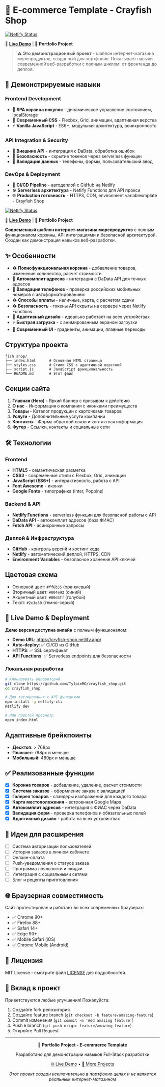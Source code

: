 # 🦐 E-commerce Template - Crayfish Shop

[![Netlify Status](https://api.netlify.com/api/v1/badges/5bc97064-5ffc-4f6f-8e05-5483ef6c42a1/deploy-status)](https://app.netlify.com/projects/cryfish-shop/deploys)

🚀 **[Live Demo](https://cryfish-shop.netlify.app/)** | 📁 **Portfolio Project**

> **⚠️ Это демонстрационный проект** - шаблон интернет-магазина морепродуктов, созданный для портфолио. Показывает навыки современной веб-разработки с полным циклом: от фронтенда до деплоя.

## 💼 Демонстрируемые навыки

### Frontend Development

- 🛒 **SPA корзина покупок** - динамическое управление состоянием, localStorage
- 🎨 **Современный CSS** - Flexbox, Grid, анимации, адаптивная верстка
- ⚡ **Vanilla JavaScript** - ES6+, модульная архитектура, асинхронность

### API Integration & Security

- 📍 **Внешние API** - интеграция с DaData, обработка ошибок
- 🔐 **Безопасность** - скрытие токенов через serverless функции
- 📱 **Валидация данных** - телефоны, формы, пользовательский ввод

### DevOps & Deployment

- 🚀 **CI/CD Pipeline** - автодеплой с GitHub на Netlify
- ⚙️ **Serverless архитектура** - Netlify Functions для API прокси
- 🌐 **Production готовность** - HTTPS, CDN, environment variablesmplate - Crayfish Shop

[![Netlify Status](https://api.netlify.com/api/v1/badges/5bc97064-5ffc-4f6f-8e05-5483ef6c42a1/deploy-status)](https://app.netlify.com/projects/cryfish-shop/deploys)

🚀 **[Live Demo](https://cryfish-shop.netlify.app/)** | 📁 **Portfolio Project**

**Современный шаблон интернет-магазина морепродуктов** с полным функционалом корзины, API интеграциями и безопасной архитектурой. Создан как демонстрация навыков веб-разработки.

## ✨ Особенности

- � **Полнофункциональная корзина** - добавление товаров, изменение количества, расчет стоимости
- 📍 **Автокомплит адресов** - интеграция с DaData API для точных адресов
- 📱 **Валидация телефонов** - проверка российских мобильных номеров с автоформатированием
- � **Способы оплаты** - наличные, карта, с расчетом сдачи
- � **Безопасность** - токены API скрыты на сервере через Netlify Functions
- 📱 **Адаптивный дизайн** - идеально работает на всех устройствах
- ⚡ **Быстрая загрузка** - с анимированным экраном загрузки
- 🎨 **Современный UI** - градиенты, анимации, плавные переходы

## Структура проекта

```
fish shop/
├── index.html      # Основная HTML страница
├── styles.css      # Стили CSS с адаптивной версткой
├── script.js       # JavaScript функциональность
└── README.md       # Этот файл
```

## Секции сайта

1. **Главная (Hero)** - Яркий баннер с призывом к действию
2. **О нас** - Информация о компании с иконками преимуществ
3. **Товары** - Каталог продукции с карточками товаров
4. **Услуги** - Дополнительные услуги компании
5. **Контакты** - Форма обратной связи и контактная информация
6. **Футер** - Ссылки, контакты и социальные сети

## 🛠 Технологии

### Frontend

- **HTML5** - семантическая разметка
- **CSS3** - современные стили с Flexbox, Grid, анимации
- **JavaScript (ES6+)** - интерактивность, работа с API
- **Font Awesome** - иконки
- **Google Fonts** - типографика (Inter, Poppins)

### Backend & API

- **Netlify Functions** - serverless функции для безопасной работы с API
- **DaData API** - автокомплит адресов (база ФИАС)
- **Fetch API** - асинхронные запросы

### Деплой & Инфраструктура

- **GitHub** - контроль версий и хостинг кода
- **Netlify** - автоматический деплой, HTTPS, CDN
- **Environment Variables** - безопасное хранение API ключей

## Цветовая схема

- Основной цвет: `#ff6b35` (оранжевый)
- Вторичный цвет: `#004e92` (синий)
- Акцентный цвет: `#00d4ff` (голубой)
- Текст: `#2c3e50` (темно-серый)

## 🚀 Live Demo & Deployment

**Демо версия доступна онлайн** с полным функционалом:

- **Demo URL**: https://cryfish-shop.netlify.app/
- **Auto-deploy**: ✅ CI/CD из GitHub
- **HTTPS**: ✅ SSL сертификат
- **API Functions**: ✅ Serverless endpoints для безопасности

### Локальная разработка

```bash
# Клонировать репозиторий
git clone https://github.com/TylpinMO/crayfish_shop.git
cd crayfish_shop

# Для тестирования с API функциями
npm install -g netlify-cli
netlify dev

# Или простой просмотр
open index.html
```

## Адаптивные брейкпоинты

- **Десктоп**: > 768px
- **Планшет**: 768px и меньше
- **Мобильный**: 480px и меньше

## ✅ Реализованные функции

- [x] **Корзина товаров** - добавление, удаление, расчет стоимости
- [x] **Система заказов** - оформление заказа с валидацией
- [x] **Галерея товаров** - слайдеры изображений для каждого товара
- [x] **Карта местоположения** - встроенная Google Maps
- [x] **Автокомплит адресов** - интеграция с ФИАС через DaData
- [x] **Валидация форм** - проверка телефонов и обязательных полей
- [x] **Адаптивный дизайн** - работа на всех устройствах

## 🔮 Идеи для расширения

- [ ] Система авторизации пользователей
- [ ] История заказов в личном кабинете
- [ ] Онлайн-оплата
- [ ] Push-уведомления о статусе заказа
- [ ] Программа лояльности и скидки
- [ ] Интеграция с социальными сетями
- [ ] Блог и рецепты приготовления

## 🌐 Браузерная совместимость

Сайт протестирован и работает во всех современных браузерах:

- ✅ Chrome 90+
- ✅ Firefox 88+
- ✅ Safari 14+
- ✅ Edge 90+
- ✅ Mobile Safari (iOS)
- ✅ Chrome Mobile (Android)

## 📄 Лицензия

MIT License - смотрите файл [LICENSE](LICENSE) для подробностей.

## 🤝 Вклад в проект

Приветствуются любые улучшения! Пожалуйста:

1. Создайте fork репозитория
2. Создайте feature branch (`git checkout -b feature/amazing-feature`)
3. Commit изменения (`git commit -m 'Add amazing feature'`)
4. Push в branch (`git push origin feature/amazing-feature`)
5. Откройте Pull Request

---

<div align="center">

**💼 Portfolio Project - E-commerce Template**

Разработано для демонстрации навыков Full-Stack разработки

[🌐 Live Demo](https://cryfish-shop.netlify.app/) • [💼 More Projects](https://github.com/TylpinMO)

_Этот проект создан исключительно в портфолио целях и не является реальным интернет-магазином_

</div>
